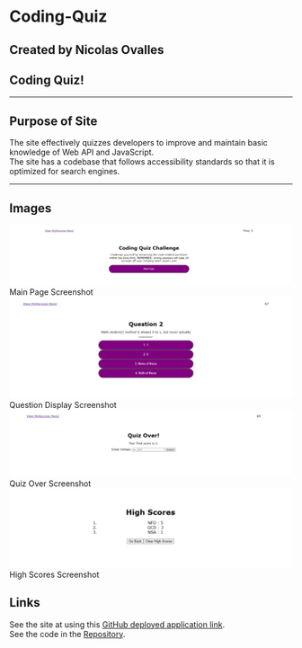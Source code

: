# Coding-Quiz
## Created by Nicolas Ovalles

## Coding Quiz!
-----

## Purpose of Site

The site effectively quizzes developers to improve and maintain basic knowledge of Web API and JavaScript.<br/>
The site has a codebase that follows accessibility standards so that it is optimized for search engines.   

-----


## Images

![image](/assets/images/main-page.PNG)Main Page Screenshot
![image](/assets/images/question-2.PNG)Question Display Screenshot
![image](/assets/images/quiz-over.PNG)Quiz Over Screenshot
![image](/assets/images/high-scores.PNG)High Scores Screenshot



## Links

See the site at using this [GitHub deployed application link](https://nickovalles.github.io/coding-quiz/). <br/>
See the code in the [Repository](https://github.com/nickovalles/coding-quiz). 